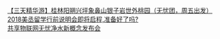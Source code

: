   
[【三天精华游】桂林阳朔兴坪象鼻山银子岩世外桃园（无忧团，周五出发）](http://www.dianyue.me/archives/336/8ukwqfmh1acsxsog/)  
[2018美丞留学行前说明会即将启程,准备好了吗?](http://www.dianyue.me/archives/992/o0uab8al93duesxv/)  
[共享物联网无忧净水新概念发布会](http://www.dianyue.me/archives/878/8458tmnb4q97j1tc/)